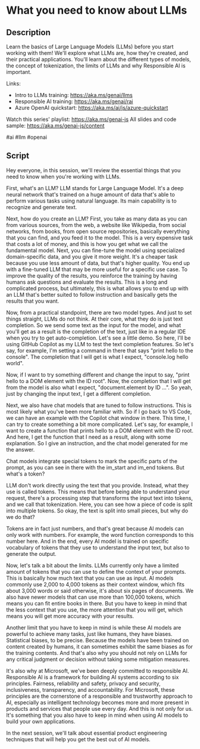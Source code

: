 # What you need to know about LLMs

## Description

Learn the basics of Large Language Models (LLMs) before you start working with them! We'll explore what LLMs are, how they're created, and their practical applications. You'll learn about the different types of models, the concept of tokenization, the limits of LLMs and why Responsible AI is important.

Links:
- Intro to LLMs training: https://aka.ms/genai/llms
- Responsible AI training: https://aka.ms/genai/rai
- Azure OpenAI quickstart: https://aka.ms/ai/js/azure-quickstart

Watch this series' playlist: https://aka.ms/genai-js
All slides and code sample: https://aka.ms/genai-js/content

#ai #llm #openai

## Script

Hey everyone, in this session, we'll review the essential things that you need to know when you're working with LLMs.

First, what's an LLM? LLM stands for Large Language Model. It's a deep neural network that's trained on a huge amount of data that's able to perform various tasks using natural language. Its main capability is to recognize and generate text.

Next, how do you create an LLM? First, you take as many data as you can from various sources, from the web, a website like Wikipedia, from social networks, from books, from open source repositories, basically everything that you can find, and you feed it to the model. This is a very expensive task that costs a lot of money, and this is how you get what we call the fundamental model. Next, you can fine-tune the model using specialized domain-specific data, and you give it more weight. It's a cheaper task because you use less amount of data, but that's higher quality. You end up with a fine-tuned LLM that may be more useful for a specific use case. To improve the quality of the results, you reinforce the training by having humans ask questions and evaluate the results. This is a long and complicated process, but ultimately, this is what allows you to end up with an LLM that's better suited to follow instruction and basically gets the results that you want.

Now, from a practical standpoint, there are two model types. And just to set things straight, LLMs do not think. At their core, what they do is just text completion. So we send some text as the input for the model, and what you'll get as a result is the completion of the text, just like in a regular IDE when you try to get auto-completion. Let's see a little demo. So here, I'll be using GitHub Copilot as my LLM to test the text completion features. So let's say, for example, I'm setting a command in there that says "print hello to the console". The completion that I will get is what I expect, "console.log hello world".

Now, if I want to try something different and change the input to say, "print hello to a DOM element with the ID root". Now, the completion that I will get from the model is also what I expect, "document.element by ID ...". So yeah, just by changing the input text, I get a different completion.

Next, we also have chat models that are tuned to follow instructions. This is most likely what you've been more familiar with. So if I go back to VS Code, we can have an example with the Copilot chat window in there. This time, I can try to create something a bit more complicated. Let's say, for example, I want to create a function that prints hello to a DOM element with the ID root. And here, I get the function that I need as a result, along with some explanation. So I give an instruction, and the chat model generated for me the answer.

Chat models integrate special tokens to mark the specific parts of the prompt, as you can see in there with the im_start and im_end tokens. But what's a token?

LLM don't work directly using the text that you provide. Instead, what they use is called tokens. This means that before being able to understand your request, there's a processing step that transforms the input text into tokens, and we call that tokenization. Here, you can see how a piece of code is split into multiple tokens. So okay, the text is split into small pieces, but why do we do that?

Tokens are in fact just numbers, and that's great because AI models can only work with numbers. For example, the word function corresponds to this number here. And in the end, every AI model is trained on specific vocabulary of tokens that they use to understand the input text, but also to generate the output.

Now, let's talk a bit about the limits. LLMs currently only have a limited amount of tokens that you can use to define the context of your prompts. This is basically how much text that you can use as input. AI models commonly use 2,000 to 4,000 tokens as their context window, which fits about 3,000 words or said otherwise, it's about six pages of documents. We also have newer models that can use more than 100,000 tokens, which means you can fit entire books in there. But you have to keep in mind that the less context that you use, the more attention that you will get, which means you will get more accuracy with your results.

Another limit that you have to keep in mind is while these AI models are powerful to achieve many tasks, just like humans, they have biases. Statistical biases, to be precise. Because the models have been trained on content created by humans, it can sometimes exhibit the same biases as for the training contents. And that's also why you should not rely on LLMs for any critical judgment or decision without taking some mitigation measures.

It's also why at Microsoft, we've been deeply committed to responsible AI. Responsible AI is a framework for building AI systems according to six principles. Fairness, reliability and safety, privacy and security, inclusiveness, transparency, and accountability. For Microsoft, these principles are the cornerstone of a responsible and trustworthy approach to AI, especially as intelligent technology becomes more and more present in products and services that people use every day. And this is not only for us. It's something that you also have to keep in mind when using AI models to build your own applications.

In the next session, we'll talk about essential product engineering techniques that will help you get the best out of AI models.
